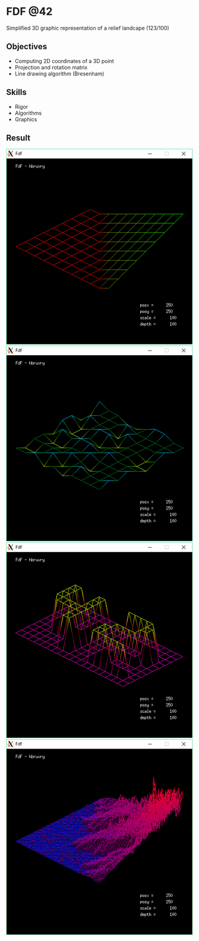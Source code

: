 # FDF @42
Simplified 3D graphic representation of a relief landcape (123/100)

## Objectives
- Computing 2D coordinates of a 3D point
- Projection and rotation matrix
- Line drawing algorithm (Bresenham)

## Skills
- Rigor
- Algorithms
- Graphics

## Result
![FDF_01](/img/FDF_01.jpg)
![FDF_02](/img/FDF_02.jpg)
![FDF_03](/img/FDF_03.jpg)
![FDF_04](/img/FDF_04.jpg)
